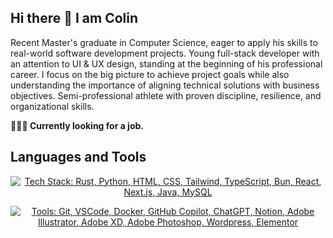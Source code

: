 ## Hi there 👋 I am Colin

Recent Master's graduate in Computer Science, eager to apply his skills to real-world software development projects. Young full-stack developer with an attention to UI & UX design, standing at the beginning of his professional career. I focus on the big picture to achieve project goals while also understanding the importance of aligning technical solutions with business objectives. Semi-professional athlete with proven discipline, resilience, and organizational skills. 

**👨🏼‍💻 Currently looking for a job.**

## Languages and Tools
<section aria-label="Technical skills">
  <p style="text-align: center">
    <a
      href="https://github.com/LelouchFR/skill-icons"
      target="_blank"
      rel="noopener noreferrer"
      aria-label="View skill icons repository"
    >
      <img
        src="https://go-skill-icons.vercel.app/api/icons?i=rust,python,html,css,tailwind,typescript,bun,react,next,java,mysql"
        alt="Tech Stack: Rust, Python, HTML, CSS, Tailwind, TypeScript, Bun, React, Next.js, Java, MySQL"
      />
    </a>
  </p>
</section>
<section aria-label="Technical skills">
  <p style="text-align: center">
    <a
      href="https://github.com/LelouchFR/skill-icons"
      target="_blank"
      rel="noopener noreferrer"
      aria-label="View skill icons repository"
    >
      <img
        src="https://go-skill-icons.vercel.app/api/icons?i=git,vscode,docker,githubcopilot,chatgpt,notion,illustrator,xd,photoshop,wordpress,elementor"
        alt="Tools: Git, VSCode, Docker, GitHub Copilot, ChatGPT, Notion, Adobe Illustrator, Adobe XD, Adobe Photoshop, Wordpress, Elementor"
      />
    </a>
  </p>
</section>
